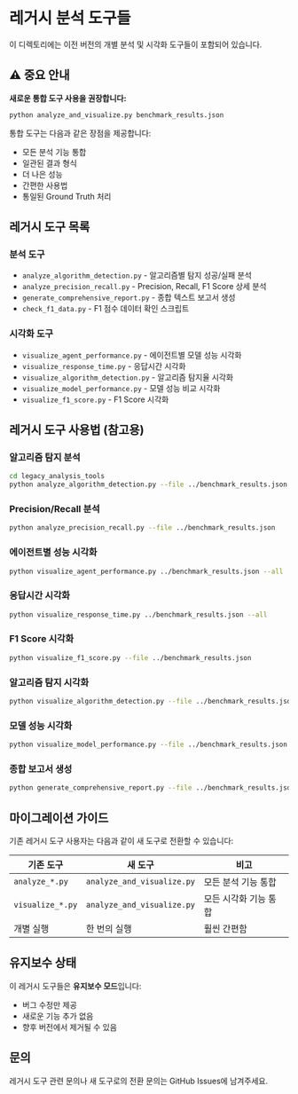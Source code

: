# 레거시 분석 도구들

이 디렉토리에는 이전 버전의 개별 분석 및 시각화 도구들이 포함되어 있습니다.

## ⚠️ 중요 안내

**새로운 통합 도구 사용을 권장합니다:**
```bash
python analyze_and_visualize.py benchmark_results.json
```

통합 도구는 다음과 같은 장점을 제공합니다:
- 모든 분석 기능 통합
- 일관된 결과 형식
- 더 나은 성능
- 간편한 사용법
- 통일된 Ground Truth 처리

## 레거시 도구 목록

### 분석 도구
- `analyze_algorithm_detection.py` - 알고리즘별 탐지 성공/실패 분석
- `analyze_precision_recall.py` - Precision, Recall, F1 Score 상세 분석
- `generate_comprehensive_report.py` - 종합 텍스트 보고서 생성
- `check_f1_data.py` - F1 점수 데이터 확인 스크립트

### 시각화 도구
- `visualize_agent_performance.py` - 에이전트별 모델 성능 시각화
- `visualize_response_time.py` - 응답시간 시각화
- `visualize_algorithm_detection.py` - 알고리즘 탐지율 시각화
- `visualize_model_performance.py` - 모델 성능 비교 시각화
- `visualize_f1_score.py` - F1 Score 시각화

## 레거시 도구 사용법 (참고용)

### 알고리즘 탐지 분석
```bash
cd legacy_analysis_tools
python analyze_algorithm_detection.py --file ../benchmark_results.json --by-model
```

### Precision/Recall 분석
```bash
python analyze_precision_recall.py --file ../benchmark_results.json
```

### 에이전트별 성능 시각화
```bash
python visualize_agent_performance.py ../benchmark_results.json --all
```

### 응답시간 시각화
```bash
python visualize_response_time.py ../benchmark_results.json --all
```

### F1 Score 시각화
```bash
python visualize_f1_score.py --file ../benchmark_results.json
```

### 알고리즘 탐지 시각화
```bash
python visualize_algorithm_detection.py --file ../benchmark_results.json
```

### 모델 성능 시각화
```bash
python visualize_model_performance.py --file ../benchmark_results.json
```

### 종합 보고서 생성
```bash
python generate_comprehensive_report.py --file ../benchmark_results.json --output report.txt
```

## 마이그레이션 가이드

기존 레거시 도구 사용자는 다음과 같이 새 도구로 전환할 수 있습니다:

| 기존 도구 | 새 도구 | 비고 |
|----------|---------|------|
| `analyze_*.py` | `analyze_and_visualize.py` | 모든 분석 기능 통합 |
| `visualize_*.py` | `analyze_and_visualize.py` | 모든 시각화 기능 통합 |
| 개별 실행 | 한 번의 실행 | 훨씬 간편함 |

## 유지보수 상태

이 레거시 도구들은 **유지보수 모드**입니다:
- 버그 수정만 제공
- 새로운 기능 추가 없음
- 향후 버전에서 제거될 수 있음

## 문의

레거시 도구 관련 문의나 새 도구로의 전환 문의는 GitHub Issues에 남겨주세요.
